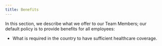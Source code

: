 ```yaml
---
title: Benefits
---
```


In this section, we describe what we offer to our Team Members; our default policy is to provide benefits for all employees:

* What is required in the country to have sufficient healthcare coverage.
